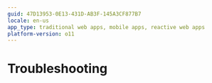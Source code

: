 ```yaml
---
guid: 47D13953-0E13-431D-AB3F-145A3CF877B7
locale: en-us
app_type: traditional web apps, mobile apps, reactive web apps
platform-version: o11
---
```


# Troubleshooting
